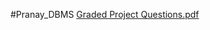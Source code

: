 #Pranay_DBMS
[Graded Project Questions.pdf](https://github.com/pranay260402/Pranay_DBMS/files/14632670/Graded.Project.Questions.pdf)

